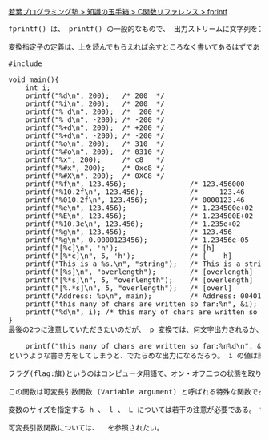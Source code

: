 [若葉プログラミング塾 > 知識の玉手箱 > C関数リファレンス > fprintf](https://www.k-cube.co.jp/wakaba/server/func/fprintf.html)

<pre>
fprintf() は、 printf() の一般的なもので、 出力ストリームに文字列をフォーマットに従って出力する機能を持つが、これは例えば puts() などと違う。

変換指定子の定義は、上を読んでもらえれば余すところなく書いてあるはずであるが、なかなか読む気も起こるまい。 こちらにフォーマット指定子をまとめたページがあるので、参照されたい。 ここではいくつかサンプルをお見せしようと思う。コメントの内部は Mingw GCC での出力結果である。

#include <stdio.h>

void main(){
	int i;
	printf("%d\n", 200);   /* 200  */
	printf("%i\n", 200);   /* 200  */
	printf("% d\n", 200);  /*  200 */
	printf("% d\n", -200); /* -200 */
	printf("%+d\n", 200);  /* +200 */
	printf("%+d\n", -200); /* -200 */
	printf("%o\n", 200);   /* 310  */
	printf("%#o\n", 200);  /* 0310 */
	printf("%x", 200);     /* c8   */
	printf("%#x", 200);    /* 0xc8 */
	printf("%#X\n", 200);  /* 0XC8 */
	printf("%f\n", 123.456);               /* 123.456000        */
	printf("%10.2f\n", 123.456);           /*     123.46        */
	printf("%010.2f\n", 123.456);          /* 0000123.46        */
	printf("%e\n", 123.456);               /* 1.234500e+02      */
	printf("%E\n", 123.456);               /* 1.234500E+02      */
	printf("%10.3e\n", 123.456);           /* 1.235e+02         */
	printf("%g\n", 123.456);               /* 123.456           */
	printf("%g\n", 0.0000123456);          /* 1.23456e-05       */
	printf("[%c]\n", 'h');                 /* [h]               */
	printf("[%*c]\n", 5, 'h');             /* [    h]           */
	printf("This is a %s.\n", "string");   /* This is a string. */
	printf("[%s]\n", "overlength");        /* [overlength]      */
	printf("[%*s]\n", 5, "overlength");    /* [overlength]      */
	printf("[%.*s]\n", 5, "overlength");   /* [overl]           */
	printf("Address: %p\n", main);         /* Address: 00401330 */
	printf("this many of chars are written so far:%n", &i);
	printf("%d\n", i); /* this many of chars are written so far:38 */
}
最後の2つに注意していただきたいのだが、 p 変換では、何文字出力されるか、どんな表現方法かなどといった事は完全に処理系定義であるから、 ここの結果を信用しないでいただきたい。また、 n 変換では

	printf("this many of chars are written so far:%n%d\n", &i, i);
というような書き方をしてしまうと、でたらめな出力になるだろう。 i の値は関数呼び出し時のもののコピーであり、関数内部で i の値が変更されたとしても、コピーのほうには反映されないからである。 よしんば反映されたとしても、変更される順番は未定義なので、最初の例のような結果が得られるかどうかは処理系によることになる。

フラグ(flag:旗)というのはコンピュータ用語で、オン・オフ二つの状態を取りうる変数のことを呼ぶ。 この場合のフラグは、それに対応する文字 "#0 -+" を書くか書かないかでオン・オフが決まる。

この関数は可変長引数関数 (Variable argument) と呼ばれる特殊な関数である。 この種の関数は宣言の引数リストの最後に「...」がついているもので、ここから後はどんな型のいくつの変数であろうと渡すことができる。 しかし、渡される側はどんな型のいくつの変数が渡されたかを直接知る手段はない。関数は format に渡される文字列を元に、これらの引数の数と型を知る。 よって、 format の文字列と実引数リストが食い違っていてはいけない。

変数のサイズを指定する h 、 l 、 L については若干の注意が必要である。 %hd は short int 、 %d は int 、 %ld は long int の引数に対応し、 %f は float 、 %lf は double 、 %Lf は long double に対応しているのだが、可変長の引数には標準変換がなされ、 int より短い整数は int に、 double より短い浮動小数点数は double に暗黙のうちに変換されるため、 %hd と %d 、 %f と %lf は同じ意味になってしまう。 これは fscanf() の仕様と非対称である。 標準変換については va_arg マクロの解説を参照されたい。

可変長引数関数については、 <stdarg.h> を参照されたい。
</pre>
